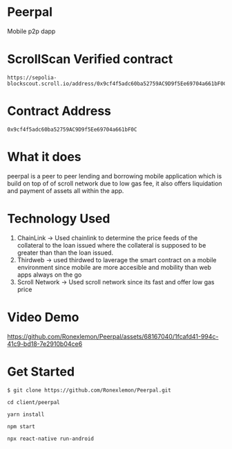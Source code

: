 # Peerpal
Mobile p2p dapp
# ScrollScan Verified contract
```
https://sepolia-blockscout.scroll.io/address/0x9cf4f5adc60ba52759AC9D9f5Ee69704a661bF0C#code
```

# Contract Address
```
0x9cf4f5adc60ba52759AC9D9f5Ee69704a661bF0C
```


# What it does
peerpal is a peer to peer lending and borrowing mobile application which is build on top of of scroll network due to low gas fee, it also offers liquidation and payment of assets all within the app.
# Technology Used
1. ChainLink
  -> Used chainlink to determine the price feeds of the collateral to the loan issued where the collateral is supposed to be greater than than the loan issued.
2. Thirdweb
  ->  used thirdwed to laverage the smart contract on a mobile environment since mobile are more accesible and mobility than web apps always on the go
3. Scroll Network
  -> Used scroll network since its fast and offer low gas price
# Video Demo


https://github.com/Ronexlemon/Peerpal/assets/68167040/1fcafd41-994c-41c9-bd18-7e2910b04ce6




# Get Started

```
$ git clone https://github.com/Ronexlemon/Peerpal.git
```
```
cd client/peerpal
```

```
yarn install
```


```
npm start 
```
```
npx react-native run-android
```
